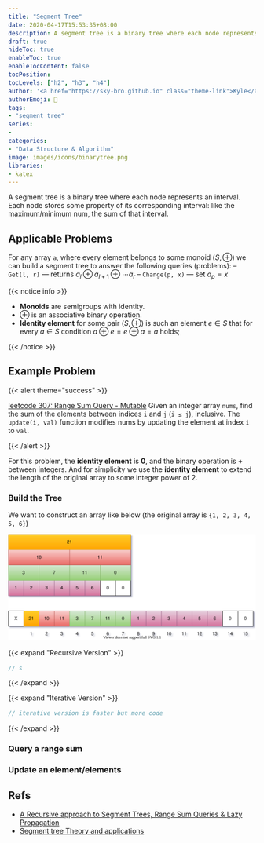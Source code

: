 ```yaml
---
title: "Segment Tree"
date: 2020-04-17T15:53:35+08:00
description: A segment tree is a binary tree where each node represents an interval.
draft: true
hideToc: true
enableToc: true
enableTocContent: false
tocPosition:
tocLevels: ["h2", "h3", "h4"]
author: '<a href="https://sky-bro.github.io" class="theme-link">Kyle</a>'
authorEmoji: 🦂
tags:
- "segment tree"
series:
-
categories:
- "Data Structure & Algorithm"
image: images/icons/binarytree.png
libraries:
- katex
---
```


A segment tree is a binary tree where each node represents an interval. Each node stores some property of its corresponding interval: like the maximum/minimum num, the sum of that interval.

<!-- more -->
## Applicable Problems

For any array `a`, where every element belongs to some monoid $(S, \oplus)$ we can build a segment tree to answer the following queries (problems):
– `Get(l, r)` — returns $a_l \oplus a_{l+1} \oplus \dotsb a_r$
– `Change(p, x)` — set $a_p = x$

{{< notice info >}}

* **Monoids** are semigroups with identity.
* $\oplus$ is an associative binary operation.
* **Identity element** for some pair $(S, \oplus)$ is such an element $e \in S$ that for every $a \in S$ condition $a ⊕ e = e \oplus a = a$ holds;

{{< /notice >}}

## Example Problem

{{< alert theme="success" >}}

[leetcode 307: Range Sum Query - Mutable](https://leetcode.com/problems/range-sum-query-mutable/)
Given an integer array `nums`, find the sum of the elements between indices `i` and `j` (`i ≤ j`), inclusive.
The `update(i, val)` function modifies nums by updating the element at index `i` to `val`.

{{< /alert >}}

For this problem, the **identity element** is **0**, and the binary operation is **+** between integers.
And for simplicity we use the **identity element** to extend the length of the original array to some integer power of 2.

### Build the Tree

We want to construct an array like below (the original array is `{1, 2, 3, 4, 5, 6}`)

![segment tree to be built](./images/segment-tree-in-array.svg)

{{< expand "Recursive Version" >}}

```C++
// s
```

{{< /expand >}}

{{< expand "Iterative Version" >}}

```C++
// iterative version is faster but more code
```

{{< /expand >}}

### Query a range sum

### Update an element/elements

## Refs

* [A Recursive approach to Segment Trees, Range Sum Queries & Lazy Propagation](https://leetcode.com/articles/a-recursive-approach-to-segment-trees-range-sum-queries-lazy-propagation/)
* [Segment tree Theory and applications](http://maratona.ic.unicamp.br/MaratonaVerao2016/material/segment_tree_lecture.pdf)
